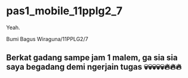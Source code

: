 # pas1_mobile_11pplg2_7

Yeah.

Bumi Bagus Wiraguna/11PPLG2/7

## Berkat gadang sampe jam 1 malem, ga sia sia saya begadang demi ngerjain tugas 💀💀💀💀💀🔥🔥🔥

